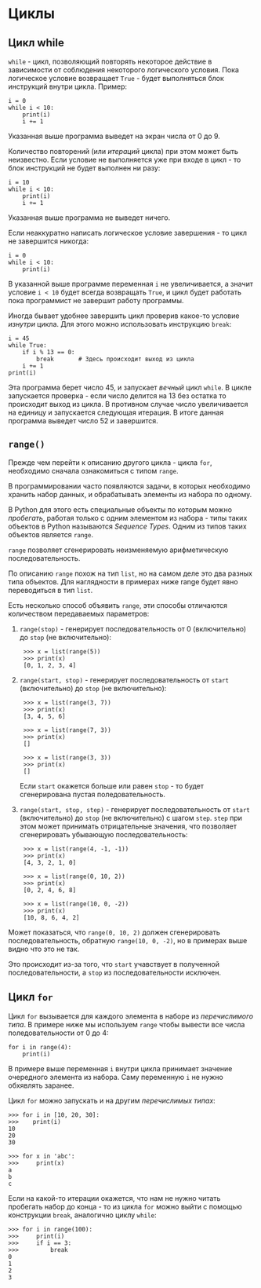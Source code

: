 # Циклы

## Цикл while

`while` - цикл, позволяющий повторять некоторое действие в зависимости от соблюдения некоторого логического условия.
Пока логическое условие возвращает `True` - будет выполняться блок инструкций внутри цикла.
Пример:

    i = 0
    while i < 10:
        print(i)
        i += 1

Указанная выше программа выведет на экран числа от 0 до 9.

Количество повторений (или _итераций_ цикла) при этом может быть неизвестно.
Если условие не выполняется уже при входе в цикл - то блок инструкций не будет выполнен ни разу:

    i = 10
    while i < 10:
        print(i)
        i += 1

Указанная выше программа не выведет ничего.

Если неаккуратно написать логическое условие завершения - то цикл не завершится никогда:

    i = 0
    while i < 10:
        print(i)

В указанной выше программе переменная `i` не увеличивается, а значит условие `i < 10` будет всегда возвращать `True`, и цикл будет работать пока программист не завершит работу программы.

Иногда бывает удобнее завершить цикл проверив какое-то условие _изнутри_ цикла. Для этого можно использовать инструкцию `break`:

    i = 45
    while True:
        if i % 13 == 0:
            break       # Здесь происходит выход из цикла
        i += 1
    print(i)

Эта программа берет число 45, и запускает _вечный_ цикл `while`. В цикле запускается проверка - если число делится на 13 без остатка то происходит выход из цикла. В противном случае число увеличивается на единицу и запускается следующая итерация.
В итоге данная программа выведет число 52 и завершится.

## `range()`

Прежде чем перейти к описанию другого цикла - цикла `for`, необходимо сначала ознакомиться с типом `range`.

В программировании часто появляются задачи, в которых необходимо хранить набор данных, и обрабатывать элементы из набора по одному.

В Python для этого есть специальные объекты по которым можно _пробегать_, работая только с одним элементом из набора - типы таких объектов в Python называются _Sequence Types_.
Одним из типов таких объектов является `range`.

`range` позволяет сгенерировать неизменяeмую арифметическую последовательность.

По описанию `range` похож на тип `list`, но на самом деле это два разных типа объектов.
Для наглядности в примерах ниже range будет явно переводиться в тип `list`.

Есть несколько способ объявить `range`, эти способы отличаются количеством передаваемых параметров:

1. `range(stop)` - генерирует последовательность от 0 (включительно) до `stop` (не включительно):

        >>> x = list(range(5))
        >>> print(x)
        [0, 1, 2, 3, 4]

2. `range(start, stop)` - генерирует последовательность от `start` (включительно) до `stop` (не включительно):

        >>> x = list(range(3, 7))
        >>> print(x)
        [3, 4, 5, 6]

        >>> x = list(range(7, 3))
        >>> print(x)
        []

        >>> x = list(range(3, 3))
        >>> print(x)
        []

    Если `start` окажется больше или равен `stop` - то будет сгенерирована пустая поледовательность.

3. `range(start, stop, step)` - генерирует последовательность от `start` (включительно) до `stop` (не включительно) с шагом `step`. `step` при этом может принимать отрицательные значения, что позволяет сгенерировать убывающую последовательность:

        >>> x = list(range(4, -1, -1))
        >>> print(x)
        [4, 3, 2, 1, 0]

        >>> x = list(range(0, 10, 2))
        >>> print(x)
        [0, 2, 4, 6, 8]

        >>> x = list(range(10, 0, -2))
        >>> print(x)
        [10, 8, 6, 4, 2]

Может показаться, что `range(0, 10, 2)` должен сгенерировать последовательность, обратную `range(10, 0, -2)`, но в примерах выше видно что это не так.

Это происходит из-за того, что `start` учавствует в полученной последовательности, а `stop` из последовательности исключен.

## Цикл `for`

Цикл `for` вызывается для каждого элемента в наборе из _перечислимого типа_. В примере ниже мы используем `range` чтобы вывести все числа поледовательности от 0 до 4:

    for i in range(4):
        print(i)

В примере выше переменная `i` внутри цикла принимает значение очередного элемента из набора.
Саму переменную `i` не нужно обхявлять заранее.

Цикл `for` можно запускать и на другим _перечислимых типах_:

    >>> for i in [10, 20, 30]:
    >>>    print(i)
    10
    20
    30

    >>> for x in 'abc':
    >>>     print(x)
    a
    b
    c

Если на какой-то итерации окажется, что нам не нужно читать пробегать набор до конца - то из цикла `for` можно выйти с помощью конструкции `break`, аналогично циклу `while`:

    >>> for i in range(100):
    >>>     print(i)
    >>>     if i == 3:
    >>>         break
    0
    1
    2
    3
